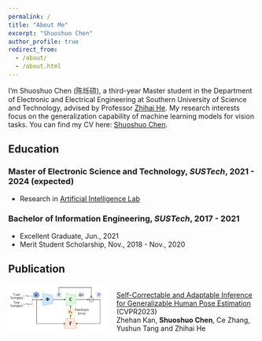 ```yaml
---
permalink: /
title: "About Me"
excerpt: "Shuoshuo Chen"
author_profile: true
redirect_from: 
  - /about/
  - /about.html
---
```


I’m Shuoshuo Chen (陈烁硕), a third-year Master student in the Department of Electronic and Electrical Engineering at Southern University of Science and Technology, advised by Professor [Zhihai He](https://www.sustech.edu.cn/en/faculties/zhihaihe.html). My research interests focus on the generalization capability of machine learning models for vision tasks. You can find my CV here: [Shuoshuo Chen](../files/ShuoshuoChen_CV.pdf).

## Education

### Master of Electronic Science and Technology, *SUSTech*, 2021 - 2024 (expected)
- Research in [Artificial Intelligence Lab](https://nkdailab.github.io/ )

### Bachelor of Information Engineering, *SUSTech*, 2017 - 2021
- Excellent Graduate, Jun., 2021
- Merit Student Scholarship, Nov., 2018 - Nov., 2020

## Publication
<div style="display: flex; flex-direction: row;">
    <img src="../images/cvpr2023_pose.jpg" alt="cvpr2023_pose" style="width: 200px; height: 100px; margin-right: 20px;">
    <p><a href="https://openaccess.thecvf.com/content/CVPR2023/papers/Kan_Self-Correctable_and_Adaptable_Inference_for_Generalizable_Human_Pose_Estimation_CVPR_2023_paper.pdf">Self-Correctable and Adaptable Inference for Generalizable Human Pose Estimation</a> (CVPR2023) <br>Zhehan Kan, <strong>Shuoshuo Chen</strong>, Ce Zhang, Yushun Tang and Zhihai He</p>
</div>





